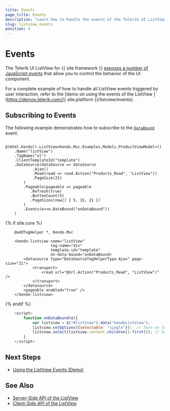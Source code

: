 ```yaml
---
title: Events
page_title: Events
description: "Learn how to handle the events of the Telerik UI ListView component for {{ site.framework }}."
slug: listview_events
position: 4
---
```


# Events

The Telerik UI ListView for {{ site.framework }} [exposes a number of JavaScript events](/api/kendo.mvc.ui.fluent/listvieweventbuilder) that allow you to control the behavior of the UI component.

For a complete example of how to handle all ListView events triggered by user interaction, refer to the [demo on using the events of the ListView ](https://demos.telerik.com/{{ site.platform }}/listview/events).


## Subscribing to Events

The following example demonstrates how to subscribe to the [`DataBound`](https://docs.telerik.com/kendo-ui/api/javascript/ui/listview/events/databound) event.

```HtmlHelper
    @(Html.Kendo().ListView<Kendo.Mvc.Examples.Models.ProductViewModel>()
    .Name("listView")
    .TagName("ul")
    .ClientTemplateId("template")
    .DataSource(dataSource => dataSource
            .Ajax()
            .Read(read => read.Action("Products_Read", "ListView"))
            .PageSize(21)
        )
        .Pageable(pageable => pageable
           .Refresh(true)
           .ButtonCount(5)
           .PageSizes(new[] { 5, 15, 21 })
        )
        .Events(e=>e.DataBound("onDataBound"))
    )
```
{% if site.core %}
```TagHelper
    @addTagHelper *, Kendo.Mvc

    <kendo-listview name="listView"
                    tag-name="div"
                    template-id="template"
                    on-data-bound="onDataBound>
        <datasource type="DataSourceTagHelperType.Ajax" page-size="21">
            <transport>
                <read url="@Url.Action("Products_Read", "ListView")" />
            </transport>
        </datasource>
        <pageable enabled="true" />
    </kendo-listview>
```
{% endif %}
```JavaScript
    <script>
        function onDataBound(e){
            var listview = $("#listView").data("kendoListView");
            listview.setOptions({selectable: "single"});  // Turn on the selectable mode of the ListView.
            listview.select(listview.content.children().first()); // Select the first item.
        }
    </script>
```

## Next Steps

* [Using the ListView Events (Demo)](https://demos.telerik.com/aspnet-core/listview/events)

## See Also

* [Server-Side API of the ListView](/api/listview)
* [Client-Side API of the ListView](https://docs.telerik.com/kendo-ui/api/javascript/ui/listview)